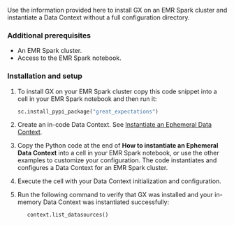 Use the information provided here to install GX on an EMR Spark cluster and instantiate a Data Context without a full configuration directory.

### Additional prerequisites

- An EMR Spark cluster.
- Access to the EMR Spark notebook.

### Installation and setup

1. To install GX on your EMR Spark cluster copy this code snippet into a cell in your EMR Spark notebook and then run it:

   ```python title="Python"
   sc.install_pypi_package("great_expectations")
   ```

2. Create an in-code Data Context. See [Instantiate an Ephemeral Data Context](/core/set_up_a_gx_environment/create_a_data_context.md?context_type=ephemeral).

3. Copy the Python code at the end of **How to instantiate an Ephemeral Data Context** into a cell in your EMR Spark notebook, or use the other examples to customize your configuration. The code instantiates and configures a Data Context for an EMR Spark cluster.

4. Execute the cell with your Data Context initialization and configuration.

5. Run the following command to verify that GX was installed and your in-memory Data Context was instantiated successfully:

   ```python title="Python"
      context.list_datasources()
   ```
